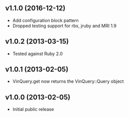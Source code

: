 ## v1.1.0 (2016-12-12)

- Add configuration block pattern
- Dropped testing support for rbx, jruby and MRI 1.9

## v1.0.2 (2013-03-15)

- Tested against Ruby 2.0

## v1.0.1 (2013-02-05)

- VinQuery.get now returns the VinQuery::Query object

## v1.0.0 (2013-02-05)

- Initial public release
